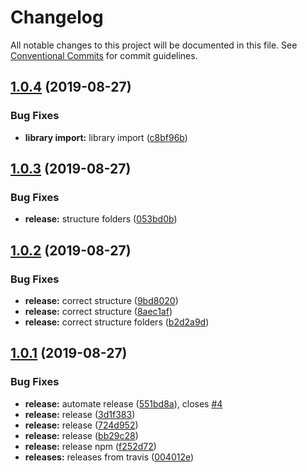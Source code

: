 # Changelog

All notable changes to this project will be documented in this file. See
[Conventional Commits](https://conventionalcommits.org) for commit guidelines.

## [1.0.4](https://github.com/kappys1/js-accordion/compare/v1.0.3...v1.0.4) (2019-08-27)


### Bug Fixes

* **library import:** library import ([c8bf96b](https://github.com/kappys1/js-accordion/commit/c8bf96b))

## [1.0.3](https://github.com/kappys1/js-accordion/compare/v1.0.2...v1.0.3) (2019-08-27)


### Bug Fixes

* **release:** structure folders ([053bd0b](https://github.com/kappys1/js-accordion/commit/053bd0b))

## [1.0.2](https://github.com/kappys1/js-accordion/compare/v1.0.1...v1.0.2) (2019-08-27)


### Bug Fixes

* **release:** correct structure ([9bd8020](https://github.com/kappys1/js-accordion/commit/9bd8020))
* **release:** correct structure ([8aec1af](https://github.com/kappys1/js-accordion/commit/8aec1af))
* **release:** correct structure folders ([b2d2a9d](https://github.com/kappys1/js-accordion/commit/b2d2a9d))

## [1.0.1](https://github.com/kappys1/js-accordion/compare/v1.0.0...v1.0.1) (2019-08-27)


### Bug Fixes

* **release:** automate release ([551bd8a](https://github.com/kappys1/js-accordion/commit/551bd8a)), closes [#4](https://github.com/kappys1/js-accordion/issues/4)
* **release:** release ([3d1f383](https://github.com/kappys1/js-accordion/commit/3d1f383))
* **release:** release ([724d952](https://github.com/kappys1/js-accordion/commit/724d952))
* **release:** release ([bb29c28](https://github.com/kappys1/js-accordion/commit/bb29c28))
* **release:** release npm ([f252d72](https://github.com/kappys1/js-accordion/commit/f252d72))
* **releases:** releases from travis ([004012e](https://github.com/kappys1/js-accordion/commit/004012e))
